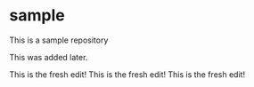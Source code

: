 # sample
This is a sample repository

This was added later.

 This is the fresh edit!
 This is the fresh edit!
 This is the fresh edit!
